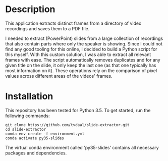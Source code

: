 # Description

This application extracts distinct frames from a directory of video recordings and saves them to a PDF file.

I needed to extract (PowerPoint) slides from a large collection of
recordings that also contain parts where only the speaker is showing. Since
I could not find any good tooling for this online, I decided to build a Python script for this myself. With this custom solution, I was able to extract all relevant frames with ease. The script automatically removes duplicates and for any given title on the slide, it only keep the last one (as that one typically has most information on it). These operations rely on the comparison of pixel values across different areas of the videos' frames.

# Installation

This repository has been tested for Python 3.5. To get started, run the
following commands:

```
git clone https://github.com/tvdaal/slide-extractor.git
cd slide-extractor
conda env create -f environment.yml
conda activate py35-slides
```

The virtual conda environment called 'py35-slides' contains all necessary
packages and dependencies.
